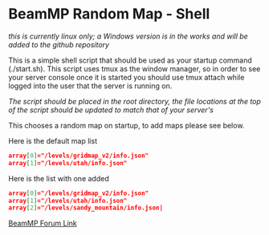 # BeamMP Random Map - Shell
_this is currently linux only; a Windows version is in the works and will be added to the github repository_

This is a simple shell script that should be used as your startup command (./start.sh).  This script uses tmux as the window manager, so in order to see your server console once it is started you should use tmux attach while logged into the user that the server is running on.

_The script should be placed in the root directory, the file locations at the top of the script should be updated to match that of your server's_

This chooses a random map on startup, to add maps please see below.

Here is the default map list
```json
array[0]="/levels/gridmap_v2/info.json"
array[1]="/levels/utah/info.json"
```

Here is the list with one added
```json
array[0]="/levels/gridmap_v2/info.json"
array[1]="/levels/utah/info.json"
array[2]="/levels/sandy_mountain/info.json|
```

[BeamMP Forum Link](https://forum.beammp.com/t/random-map-on-startup-linux-shell-script/58869)
